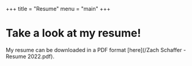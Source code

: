 +++
title = "Resume"
menu = "main"
+++

# Take a look at my resume!

My resume can be downloaded in a PDF format [here](/Zach Schaffer - Resume 2022.pdf).

